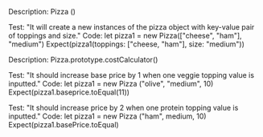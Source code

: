 Description: Pizza ()

Test: "It will create a new instances of the pizza object with key-value pair of toppings and size."
Code: let pizza1 = new Pizza(["cheese", "ham"], "medium") 
Expect(pizza1(toppings: ["cheese, "ham"], size: "medium"))

Description: Pizza.prototype.costCalculator()

Test: "It should increase base price by 1 when one veggie topping value is inputted."
Code: let pizza1 = new Pizza ("olive", "medium", 10)
Expect(pizza1.baseprice.toEqual(11))

Test: "It should increase price by 2 when one protein topping value is inputted."
Code: let pizza1 = new Pizza ("ham", medium, 10)
Expect(pizza1.basePrice.toEqual)